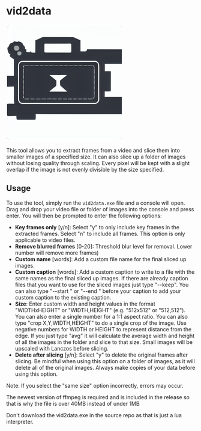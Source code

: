 # vid2data
![alt text](https://github.com/PhytoEpidemic/vid2data/raw/main/logo.png)

This tool allows you to extract frames from a video and slice them into smaller images of a specified size. It can also slice up a folder of images without losing quality through scaling. Every pixel will be kept with a slight overlap if the image is not evenly divisible by the size specified.

## Usage

To use the tool, simply run the `vid2data.exe` file and a console will open. Drag and drop your video file or folder of images into the console and press enter. You will then be prompted to enter the following options:

- **Key frames only** [y/n]: Select "y" to only include key frames in the extracted frames. Select "n" to include all frames. This option is only applicable to video files.
- **Remove blurred frames** [0-20]: Threshold blur level for removal. Lower number will remove more frames)
- **Custom name** [words]: Add a custom file name for the final sliced up images.
- **Custom caption** [words]: Add a custom caption to write to a file with the same names as the final sliced up images. If there are already caption files that you want to use for the sliced images just type "--keep". You can also type "--start " or "--end " before your caption to add your custom caption to the existing caption.
- **Size**: Enter custom width and height values in the format "WIDTHxHEIGHT" or "WIDTH,HEIGHT" (e.g. "512x512" or "512,512"). You can also enter a single number for a 1:1 aspect ratio. You can also type "crop X,Y,WIDTH,HEIGHT" to do a single crop of the image. Use negative numbers for WIDTH or HEIGHT to represent distance from the edge. If you just type "avg" it will calculate the average width and height of all the images in the folder and slice to that size. Small images will be upscaled with Lanczos before slicing.
- **Delete after slicing** [y/n]: Select "y" to delete the original frames after slicing. Be mindful when using this option on a folder of images, as it will delete all of the original images. Always make copies of your data before using this option.

Note: If you select the "same size" option incorrectly, errors may occur.



The newest version of ffmpeg is required and is included in the release so that is why the file is over 40MB instead of under 1MB

Don't download the vid2data.exe in the source repo as that is just a lua interpreter.
